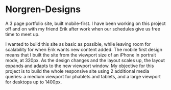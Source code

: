 Norgren-Designs
===============

A 3 page portfolio site, built mobile-first. I have been working on this project off and on with my friend Erik after work when our schedules give us free time to meet up. 

I wanted to build this site as basic as possible, while leaving room for scalability for when Erik wants new content added. The mobile first design means that I built the site from the viewport size of an iPhone in portrait mode, at 320px. As the design changes and the layout scales up, the layout expands and adapts to the new viewport window. My objective for this project is to build the whole responsive site using 2 additional media queries: a medium viewport for phablets and tablets, and a large viewport for desktops up to 1400px. 


